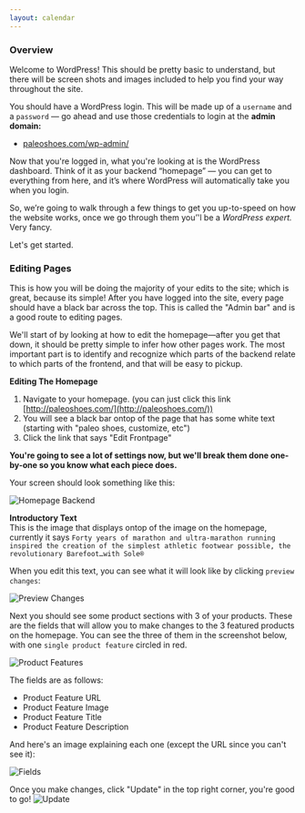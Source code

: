 ```yaml
---
layout: calendar
---
```


### Overview

Welcome to WordPress! This should be pretty basic to understand, but there will be screen shots and images included to help you find your way throughout the site. 

You should have a WordPress login. This will be made up of a `username` and a `password` — go ahead and use those credentials to login at the __admin domain:__

* [paleoshoes.com/wp-admin/](http://paleoshoes.com/wp-admin/)

Now that you're logged in, what you're looking at is the WordPress dashboard. Think of it as your backend “homepage” — you can get to everything from here, and it’s where WordPress will automatically take you when you login.

So, we’re going to walk through a few things to get you up-to-speed on how the website works, once we go through them you’'l be a *WordPress expert.* Very fancy. 

Let's get started.

### Editing Pages

This is how you will be doing the majority of your edits to the site; which is great, because its simple! After you have logged into the site, every page should have a black bar across the top. This is called the "Admin bar" and is a good route to editing pages.

We'll start of by looking at how to edit the homepage—after you get that down, it should be pretty simple to infer how other pages work. The most important part is to identify and recognize which parts of the backend relate to which parts of the frontend, and that will be easy to pickup.

__Editing The Homepage__

1. Navigate to your homepage. (you can just click this link [http://paleoshoes.com/](http://paleoshoes.com/))
2. You will see a black bar ontop of the page that has some white text (starting with "paleo shoes, customize, etc")
3. Click the  link that says "Edit Frontpage"

__You're going to see a lot of settings now, but we'll break them done one-by-one so you know what each piece does.__


Your screen should look something like this:

![Homepage Backend](https://d1zjcuqflbd5k.cloudfront.net/files/acc_470387/18bAc?response-content-disposition=inline;%20filename=Screen%20Shot%202016-03-25%20at%202.20.22%20PM.png&Expires=1458941334&Signature=V9Agz6sLuf5Zz5zuiawofrIFZASLzr1BlZN483t2rlCSsW6ujSE3hsKT7LgPggi5OyVys4uKkzwJvXHGMg4vftHMXSzY28~kEfhUzPxQSanj~YiC~utk2hSBIon3UQ4wpJCrCpBK0dSE3qfzq~7sShUJ5e0g-Fkf3-1Ypjt4c9E_&Key-Pair-Id=APKAJTEIOJM3LSMN33SA)


__Introductory Text__  
This is the image that displays ontop of the image on the homepage, currently it says `Forty years of marathon and ultra-marathon running inspired the creation of the simplest athletic footwear possible, the revolutionary Barefoot…with Sole®`

When you edit this text, you can see what it will look like by clicking `preview changes`:

![Preview Changes](https://d1zjcuqflbd5k.cloudfront.net/files/acc_470387/15LiN?response-content-disposition=inline;%20filename=Screen%20Shot%202016-03-25%20at%202.13.51%20PM.png&Expires=1458941275&Signature=WNy3vMRWwUQDgQ8GiGP8XFm0o17dEg3uEtbIqvhYCyMz7HWNj3H0UjFmw8gazRIAQTS-lylEEmxaoKealzzIKGxRSHmad4FM6n9pT4BQ6idXsKzRyNQbZI5UvjroaxqgyHPs3Kp0hIMpkrTOh1D3EVFNbjZjnl3e6TRBLxGhwxo_&Key-Pair-Id=APKAJTEIOJM3LSMN33SA)

Next you should see some product sections with 3 of your products. These are the fields that will allow you to make changes to the 3 featured products on the homepage. You can see the three of them in the screenshot below, with one `single product feature` circled in red. 

![Product Features](https://d1zjcuqflbd5k.cloudfront.net/files/acc_470387/MSO?response-content-disposition=inline;%20filename=Screen%20Shot%202016-03-25%20at%202.26.43%20PM.png&Expires=1458942031&Signature=XwpBsAOONjs5Xyw-R2wfQcUs7TGxbCosHw59qEhVi-uTjB2NsPtlaJRbUvAVOR4ZyU1zEOmpV-7O5n-~ugVhAyTI~r2aYusFgSnAsyz1O4IuENc5aKpAL2LwL5xbrz6bog8sQrYZayrde3whkMLGJOUHeppBsK49qonFuvsiGEE_&Key-Pair-Id=APKAJTEIOJM3LSMN33SA)


The fields are as follows:

* Product Feature URL
* Product Feature Image 
* Product Feature Title
* Product Feature Description

And here's an image explaining each one (except the URL since you can't see it):

![Fields](https://d1zjcuqflbd5k.cloudfront.net/files/acc_470387/1bGLK?response-content-disposition=inline;%20filename=Screen%20Shot%202016-03-25%20at%202.30.10%20PM.png&Expires=1458941987&Signature=IyOfiKFeJbNv-xilCeekFjwQC5xmkr8Ua6dYiQfYOOtD7Fjx~cWWTNwEO7uTiR~jyjah7ckYRYG9Qis8pz2FHfPUnRRsbl8ZeW7Ty9BeROW3gGf67W8RIGYoPwYNnSRiElvd~E8MBTR70yWFWHYRYfbkLJlLAaHgvfvVMjc0RIU_&Key-Pair-Id=APKAJTEIOJM3LSMN33SA)


Once you make changes, click "Update" in the top right corner, you're good to go!
![Update](https://d1zjcuqflbd5k.cloudfront.net/files/acc_470387/1bT80?response-content-disposition=inline;%20filename=Screen%20Shot%202016-03-25%20at%202.36.19%20PM.png&Expires=1458942156&Signature=CSxcoGJnpmLivSGuWn7-PwPNmmL~7sdAvmySKGPCeCVZsry5j1RJqi59I6Hj7tk~68bn9nBILD3v3oBlPmwDUXmLKP4EWvO1ZE2mQkb~DqjOdWZRWhW~M-2IDdNzWeWjwzAwmQcTiWJ1BYL7iVkkFSnOgeDUQ8275F~Oqs~Grcc_&Key-Pair-Id=APKAJTEIOJM3LSMN33SA)


